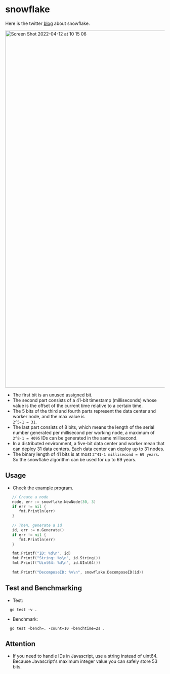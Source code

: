 # snowflake

Here is the twitter [blog](https://blog.twitter.com/engineering/en_us/a/2010/announcing-snowflake) about snowflake.

<img width="1126" alt="Screen Shot 2022-04-12 at 10 15 06" src="https://user-images.githubusercontent.com/69458980/162902896-d6982af3-cd83-49de-92b1-0afd080605de.png">

- The first bit is an unused assigned bit.
- The second part consists of a 41-bit timestamp (milliseconds) whose value is
  the offset of the current time relative to a certain time.
- The 5 bits of the third and fourth parts represent the data center and worker node, and the max value is
  <br/> `2^5-1 = 31`.
- The last part consists of 8 bits, which means the length of the serial number generated per
  millisecond per working node, a maximum of `2^8-1 = 4095` IDs can be generated in the same
  millisecond.
- In a distributed environment, a five-bit data center and worker mean that can deploy 31
  data centers. Each data center can deploy up to 31 nodes.
- The binary length of 41 bits is at most `2^41-1 millisecond = 69 years`. So the snowflake
  algorithm can be used for up to 69 years.

## Usage

- Check the [example program](https://github.com/3n0ugh/snowflake/blob/main/example/main.go).
```go
   // Create a node
   node, err := snowflake.NewNode(30, 3)
   if err != nil {
      fmt.Println(err)
   }
    
   // Then, generate a id
   id, err := n.Generate()
   if err != nil {
      fmt.Println(err)
   }

   fmt.Printf("ID: %d\n", id)
   fmt.Printf("String: %s\n", id.String())
   fmt.Printf("Uint64: %d\n", id.UInt64())
   
   fmt.Printf("DecomposeID: %v\n", snowflake.DecomposeID(id))
```

## Test and Benchmarking

- Test:
```shell
  go test -v . 
```
- Benchmark:
```shell
  go test -bench=. -count=10 -benchtime=2s . 
```

## Attention

- If you need to handle IDs in Javascript, use a string instead of uint64. Because
  Javascript's maximum integer value you can safely store 53 bits.
